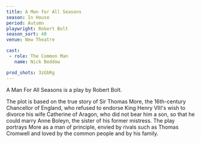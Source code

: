 ```yaml
---
title: A Man for All Seasons
season: In House
period: Autumn
playwright: Robert Bolt
season_sort: 40
venue: New Theatre

cast:
 - role: The Common Man
   name: Nick Beddow

prod_shots: 3zGbRg
---
```


A Man For All Seasons is a play by Robert Bolt.

The plot is based on the true story of Sir Thomas More, the 16th-century Chancellor of England, who refused to endorse King Henry VIII's wish to divorce his wife Catherine of Aragon, who did not bear him a son, so that he could marry Anne Boleyn, the sister of his former mistress. The play portrays More as a man of principle, envied by rivals such as Thomas Cromwell and loved by the common people and by his family.

